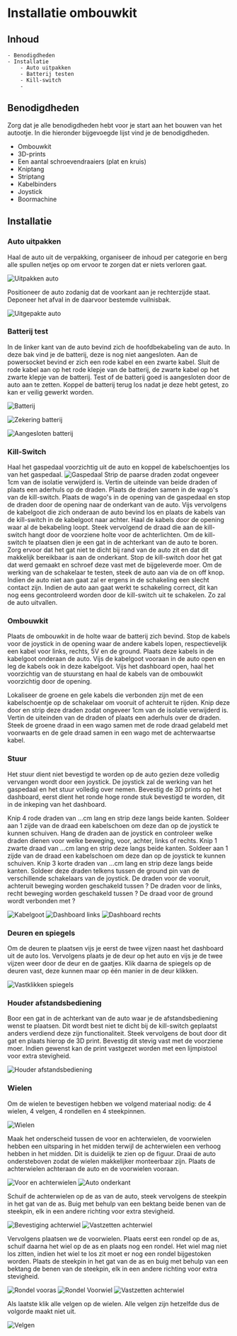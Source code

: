 # Installatie ombouwkit

## Inhoud

    - Benodigdheden
    - Installatie 
        - Auto uitpakken
        - Batterij testen
        - Kill-switch
        - 

<!-- Juiste volgorde bepalen wat eerst wordt gedaan -->
## Benodigdheden

Zorg dat je alle benodigdheden hebt voor je start aan het bouwen van het autootje. In die hieronder bijgevoegde lijst vind je de benodigdheden.

* Ombouwkit
* 3D-prints
* Een aantal schroevendraaiers (plat en kruis)
* Kniptang
* Striptang
* Kabelbinders
* Joystick
* Boormachine

## Installatie

### Auto uitpakken

Haal de auto uit de verpakking, organiseer de inhoud per categorie en berg alle spullen netjes op om ervoor te zorgen dat er niets verloren gaat.

![Uitpakken auto](/Images/Uitpakken_Auto.jpg "Auto in doos")

Positioneer de auto zodanig dat de voorkant aan je rechterzijde staat. Deponeer het afval in de daarvoor bestemde vuilnisbak.  

![Uitgepakte auto](/Images/Uitgepakte_Auto.jpg "Uitgepakte auto")

### Batterij test

In de linker kant van de auto bevind zich de hoofdbekabeling van de auto. In deze bak vind je de batterij, deze is nog niet aangesloten.
Aan de powersocket bevind er zich een rode kabel en een zwarte kabel. Sluit de rode kabel aan op het rode klepje van de batterij,
de zwarte kabel op het zwarte klepje van de batterij. Test of de batterij goed is aangesloten door de auto aan te zetten.
Koppel de batterij terug los nadat je deze hebt getest, zo kan er veilig gewerkt worden.  

![Batterij](/Images/Batterij_Aansluiting.jpg "Hoofdbekabeling")

![Zekering batterij](/Images/Zekering_Batterij.jpg "Aansluiting zekering op batterij")

![Aangesloten batterij](/Images/Connector_Batterij.jpg "Aansluiting batterij")

### Kill-Switch

Haal het gaspedaal voorzichtig uit de auto en koppel de kabelschoentjes los van het gaspedaal.
![Gaspedaal](/Images/GaspedaalTerugplaatsen.jpg "Gaspedaal auto")
Strip de paarse draden zodat ongeveer 1cm van de isolatie verwijderd is. Vertin de uiteinde van beide draden of plaats een aderhuls op de draden. Plaats de draden samen in de wago's van de kill-switch. Plaats de wago's in de opening van de gaspedaal en stop de draden door de opening naar de onderkant van de auto. Vijs vervolgens de kabelgoot die zich onderaan de auto bevind los en plaats de kabels van de kill-switch in de kabelgoot naar achter. Haal de kabels door de opening waar al de bekabeling loopt. Steek vervolgend de draad die aan de kill-switch hangt door de voorziene holte voor de achterlichten.
Om de kill-switch te plaatsen dien je een gat in de achterkant van de auto te boren. Zorg ervoor dat het gat niet te dicht bij rand van de auto zit en dat dit makkelijk bereikbaar is aan de onderkant. Stop de kill-switch door het gat dat werd gemaakt en schroef deze vast met de bijgeleverde moer.
Om de werking van de schakelaar te testen, steek de auto aan via de on off knop. Indien de auto niet aan gaat zal er ergens in de schakeling een slecht contact zijn. Indien de auto aan gaat werkt te schakeling correct, dit kan nog eens gecontroleerd worden door de kill-switch uit te schakelen. Zo zal de auto uitvallen.

<!--Foto's toevoegen-->

### Ombouwkit

Plaats de ombouwkit in de holte waar de batterij zich bevind. Stop de kabels voor de joystick in de opening waar de andere kabels lopen, respectievelijk een kabel voor links, rechts, 5V en de ground. Plaats deze kabels in de kabelgoot onderaan de auto. Vijs de kabelgoot vooraan in de auto open en leg de kabels ook in deze kabelgoot. Vijs het dashboard open, haal het voorzichtig van de stuurstang en haal de kabels van de ombouwkit voorzichtig door de opening.

Lokaliseer de groene en gele kabels die verbonden zijn met de een kabelschoentje op de schakelaar om vooruit of achteruit te rijden. Knip deze door en strip deze draden zodat ongeveer 1cm van de isolatie verwijderd is. Vertin de uiteinden van de draden of plaats een aderhuls over de draden. Steek de groene draad in een wago samen met de rode draad gelabeld met voorwaarts en de gele draad samen in een wago met de achterwaartse kabel. <!--Nog na te kijken of kleur klopt-->

### Stuur

Het stuur dient niet bevestigd te worden op de auto gezien deze volledig vervangen wordt door een joystick.
 De joystick zal de werking van het gaspedaal en het stuur volledig over nemen.
 Bevestig de 3D prints op het dashboard, eerst dient het ronde hoge ronde stuk bevestigd te worden, dit in de inkeping van het dashboard.


 Knip 4 rode draden van ...cm lang en strip deze langs beide kanten. Soldeer aan 1 zijde van de draad een kabelschoen om deze dan op de joystick te kunnen schuiven.
 Hang de draden aan de joystick en controleer welke draden dienen voor welke beweging, voor, achter, links of rechts. 
 Knip 1 zwarte draad van ...cm lang en strip deze langs beide kanten. Soldeer aan 1 zijde van de draad een kabelschoen om deze dan op de joystick te kunnen schuiven.
 Knip 3 korte draden van ...cm lang en strip deze langs beide kanten. Soldeer deze draden telkens tussen de ground pin van de verschillende schakelaars van de joystick.
 De draden voor de vooruit, achteruit beweging worden geschakeld tussen ?
 De draden voor de links, recht beweging worden geschakeld tussen ?
 De draad voor de ground wordt verbonden met ?

![Kabelgoot](/Images/Kabelgoot.jpg "Onderkant kabelgoot")
![Dashboard links](/Images/Dashboard_Links.jpg "Vijs linkerkant dashboard")
![Dashboard rechts](/Images/Dashboard_Rechts.jpg "Vijs rechterkant dashboard")


### Deuren en spiegels

Om de deuren te plaatsen vijs je eerst de twee vijzen naast het dashboard uit de auto los.
 Vervolgens plaats je de deur op het auto en vijs je de twee vijzen weer door de deur en de gaatjes.
 Klik daarna de spiegels op de deuren vast, deze kunnen maar op één manier in de deur klikken.

![Vastklikken spiegels](/Images/Spiegels_Vastklikken.jpg "Vastklikken van spiegels")

### Houder afstandsbediening

Boor een gat in de achterkant van de auto waar je de afstandsbediening wenst te plaatsen.
 Dit wordt best niet te dicht bij de kill-switch geplaatst anders verdiend deze zijn functionaliteit.
 Steek vervolgens de bout door dit gat en plaats hierop de 3D print. Bevestig dit stevig vast met de voorziene moer.
 Indien gewenst kan de print vastgezet worden met een lijmpistool voor extra stevigheid.

![Houder afstandsbediening](/Images/Houder_Afstandsbediening.jpg "Houder voor de afstandsbediening")

### Wielen

Om de wielen te bevestigen hebben we volgend materiaal nodig: de 4 wielen, 4 velgen, 4 rondellen en 4 steekpinnen.

![Wielen](/Images/Wielen.jpg "Wielen en velgen")

Maak het onderscheid tussen de voor en achterwielen, de voorwielen hebben een uitsparing in het midden terwijl de achterwielen een verhoog hebben in het midden.
 Dit is duidelijk te zien op de figuur.
 Draai de auto ondersteboven zodat de wielen makkelijker monteerbaar zijn. Plaats de achterwielen achteraan de auto en de voorwielen vooraan.

![Voor en achterwielen](/Images/Voor_Achterwiel.jpg "Verschil voor en achterwielen")
![Auto onderkant](/Images/Bevestiging_Wielen.jpg "Wielen onderkant")

Schuif de achterwielen op de as van de auto, steek vervolgens de steekpin in het gat van de as.
 Buig met behulp van een bektang beide benen van de steekpin, elk in een andere richting voor extra stevigheid.

![Bevestiging achterwiel](/Images/Bevestiging_Achterwiel.jpg "Bevestigen achterwiel")
![Vastzetten achterwiel](/Images/Vastzetten_Achterwiel.png "Vastzetten achterwiel met steekpin")

Vervolgens plaatsen we de voorwielen. Plaats eerst een rondel op de as, schuif daarna het wiel op de as en plaats nog een rondel.
 Het wiel mag niet los zitten, indien het wiel te los zit moet er nog een rondel bijgestoken worden.
 Plaats de steekpin in het gat van de as en buig met behulp van een bektang de benen van de steekpin, elk in een andere richting voor extra stevigheid.

![Rondel vooras](/Images/Rondeel_Voorwiel.jpg "Rondel plaatsen vooras")
![Rondel Voorwiel](/Images/Wiel_En_Rondeel.jpg "Voorwiel en rondel")
![Vastzetten achterwiel](/Images/Steekpin_Voorwiel.jpg "Vastzetten voorwiel met steekpin")

Als laatste klik alle velgen op de wielen. Alle velgen zijn hetzelfde dus de volgorde maakt niet uit.

![Velgen](/Images/Velgen.jpg "Velgen op wielen")
